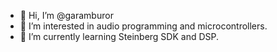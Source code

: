 - 👋 Hi, I’m @garamburor
- 👀 I’m interested in audio programming and microcontrollers.
- 🌱 I’m currently learning Steinberg SDK and DSP.

<!---
garamburor/garamburor is a ✨ special ✨ repository because its `README.md` (this file) appears on your GitHub profile.
You can click the Preview link to take a look at your changes.
--->
